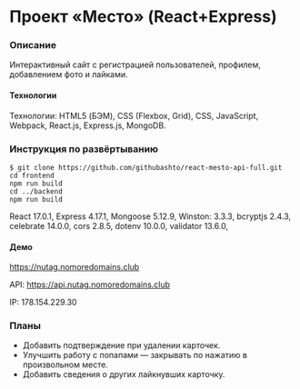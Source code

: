 # Проект «Место» (React+Express)

### Описание
Интерактивный сайт с регистрацией пользователей, профилем, добавлением фото и лайками.

#### Технологии
Технологии: HTML5 (БЭМ), CSS (Flexbox, Grid), CSS, JavaScript, Webpack, React.js, Express.js, MongoDB.

### Инструкция по развёртыванию 
    $ git clone https://github.com/githubashto/react-mesto-api-full.git
    cd frontend 
    npm run build
    cd ../backend 
    npm run build
React 17.0.1, Express 4.17.1, Mongoose 5.12.9, Winston: 3.3.3, bcryptjs 2.4.3, celebrate 14.0.0, cors 2.8.5, dotenv 10.0.0, validator 13.6.0, 

#### Демо
https://nutag.nomoredomains.club

API: https://api.nutag.nomoredomains.club

IP: 178.154.229.30

### Планы
* Добавить подтверждение при удалении карточек.
* Улучшить работу с попапами — закрывать по нажатию в произвольном месте.
* Добавить сведения о других лайкнувших карточку.

